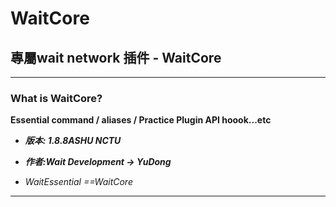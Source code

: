 # WaitCore
## 專屬wait network 插件 - WaitCore
- - -
### What is WaitCore?
**Essential command / aliases / Practice Plugin API hoook...etc**
+ ***版本: 1.8.8ASHU NCTU***
+ ***作者:Wait Development -> YuDong***  
  

+ *WaitEssential ==WaitCore*

- - -


